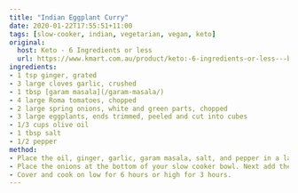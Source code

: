```yaml
---
title: "Indian Eggplant Curry"
date: 2020-01-22T17:55:51+11:00
tags: [slow-cooker, indian, vegetarian, vegan, keto]
original: 
  host: Keto - 6 Ingredients or less
  url: https://www.kmart.com.au/product/keto:-6-ingredients-or-less---book/2792820
ingredients:
- 1 tsp ginger, grated
- 3 large cloves garlic, crushed
- 1 tbsp [garam masala](/garam-masala/)
- 4 large Roma tomatoes, chopped
- 2 large spring onions, white and green parts, chopped
- 3 large eggplants, ends trimmed, peeled and cut into cubes
- 1/3 cups olive oil
- 1 tbsp salt
- 1/2 pepper
method:
- Place the oil, ginger, garlic, garam masala, salt, and pepper in a large mixing bowl and stir well to combine. Add the tomatoes and stir again.
- Place the onions at the bottom of your slow cooker bowl. Next add the eggplant to the slow cooker and inally pour over the tomato mixture.
- Cover and cook on low for 6 hours or high for 3 hours.
---
```

